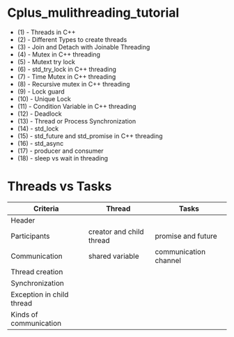 # Cplus_mulithreading_tutorial
 - (1)   -  Threads in C++
 - (2)   -  Different Types to create threads
 - (3)   -  Join and Detach with Joinable Threading 
 - (4)   -  Mutex in C++ threading 
 - (5)   -  Mutext try lock 
 - (6)   -  std_try_lock in C++ threading 
 - (7)   -  Time Mutex in C++ threading 
 - (8)   -  Recursive mutex in C++ threading 
 - (9)   -  Lock guard
 - (10)  -  Unique Lock 
 - (11)  -  Condition Variable in C++ threading 
 - (12)  -  Deadlock 
 - (13)  -  Thread or Process Synchronization 
 - (14)  -  std_lock
 - (15)  -  std_future and std_promise in C++ threading
 - (16)  -  std_async
 - (17)  -  producer and consumer
 - (18)  -  sleep vs wait in threading 
 
 

# Threads vs Tasks
| Criteria           |  Thread    |  Tasks |
| -------------------------- | ------------- |----------------------------------- | 
|     Header           |  <thread>           |  <future>                         |             
|      Participants          |      creator and child thread       |     promise and future                      |         
|        Communication        |        shared variable      |   communication channel                     |   
|        Thread creation        |              |                        |    
|        Synchronization       |               |                           |       
|            Exception in child thread    |             |                          |     
|            Kinds of communication    |             |                          |         

